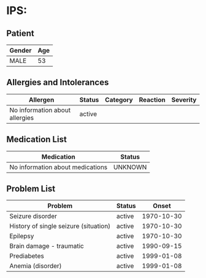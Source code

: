 # IPS:

## Patient

|Gender|Age|
|---|---|
|MALE|53|

## Allergies and Intolerances

|Allergen|Status|Category|Reaction|Severity|
|---|---|---|---|---|
|No information about allergies|active||||

## Medication List

|Medication|Status|
|---|---|
|No information about medications|UNKNOWN|

## Problem List

|Problem|Status|Onset|
|---|---|---|
|Seizure disorder|active|1970-10-30|
|History of single seizure (situation)|active|1970-10-30|
|Epilepsy|active|1970-10-30|
|Brain damage - traumatic|active|1990-09-15|
|Prediabetes|active|1999-01-08|
|Anemia (disorder)|active|1999-01-08|
